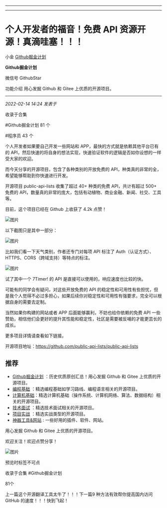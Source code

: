 ----------------------------------------
----------------------------------------
#  个人开发者的福音！免费 API 资源开源！真滴哇塞！！！

小金  [ Github掘金计划 ](javascript:void\(0\);)

**Github掘金计划** ![]()

微信号 GithubStar

功能介绍 用心发掘 Github 和 Gitee 上优质的开源项目。

____

_2022-02-14 14:24_ _发表于_

收录于合集

#Github掘金计划 81 个

#程序员 43 个

个人开发者如果要自己开发一些网站和 APP，最快的方式就是依赖其他平台已有的
API，然后快速的将自身的想法实现，快速验证软件的逻辑是否如你设想的一样受大家的欢迎。

而今天分享的开源项目，包含了各种类别的开放免费的 API，种类真的非常的全，希望能够帮助到你快速进行开发。

开源项目 public-api-lists 收集了超过 40+ 种类的免费 API，共计有超过 500+ 免费的
API，数量真的非常的庞大，包括有动植物、商业金融、新闻、社交、工具等。

目前，这个项目已经在 Github 上收获了 4.2k 点赞！

![图片](https://mmbiz.qpic.cn/mmbiz_png/BcyAypujBVahdDNRg7QCqXFibfMHdkvF4njQeic2Nl3L3KPsGicCZoWKLjGk7n4kuTqHGLFJPeZUKCZkNEdKLjxrQ/640?wx_fmt=png&wxfrom=5&wx_lazy=1&wx_co=1)

以下截图只是其中一部分：

![图片](https://mmbiz.qpic.cn/mmbiz_png/BcyAypujBVahdDNRg7QCqXFibfMHdkvF47iaZTH8kPKMYia2wU9U1pSUibj8huYyZCaHTkTSIAteKiaNXvdCYG9hVtQ/640?wx_fmt=png)

比如我们看一下天气类别，作者还专门对每项 API 标注了 Auth（认证方式）、HTTPS、CORS（跨域支持）等特点的标注。  

![图片](https://mmbiz.qpic.cn/mmbiz_png/BcyAypujBVahdDNRg7QCqXFibfMHdkvF4LGicSfC1584wegpZCicxZL8gyAhrVIicfP1pibnF8jtHHQIzmCKOTeRJqA/640?wx_fmt=png)

试了其中一个 7Timer! 的 API 是直接可以使用的，响应速度也比较的快。  

可能有的同学会有疑问，对这些开放免费的 API
的稳定性和可用性有些担忧，但是我个人觉得不必过多担心，如果后续你对稳定性和可用性有强要求，完全可以根据自身的需要去定制。

当然如果你构建的网站或者 APP 后面能够赢利，不妨也给你依赖的免费 API
一些赞助，相信他们会更好的提升其性能和稳定性，社区是需要被反哺的才能更茁长的成长。

更多项目详情请查看如下链接。

开源项目地址：https://github.com/public-api-lists/public-api-lists

## 推荐

  * [Github掘金计划](https://mp.weixin.qq.com/mp/appmsgalbum?__biz=MzIwNDgzMzI3Mg==&action=getalbum&album_id=1571213952619954180#wechat_redirect) ：历史优质原创汇总！用心发掘 Github 和 Gitee 上优质的开源项目。
  * [编程基础](https://mp.weixin.qq.com/mp/appmsgalbum?action=getalbum&album_id=1632585323454971905&__biz=MzIwNDgzMzI3Mg==#wechat_redirect) ：精选编程基础如学习路线、编程语言相关的开源项目。
  * [计算机基础](https://mp.weixin.qq.com/mp/appmsgalbum?action=getalbum&album_id=1635325633234780161&__biz=MzIwNDgzMzI3Mg==#wechat_redirect)：精选计算机基础（操作系统、计算机网络、算法、数据结构）相关的开源项目。
  * [技术面试](https://mp.weixin.qq.com/mp/appmsgalbum?action=getalbum&album_id=1632589980491366403&__biz=MzIwNDgzMzI3Mg==#wechat_redirect) ：精选技术面试相关的开源项目。
  * [项目实战](https://mp.weixin.qq.com/mp/appmsgalbum?action=getalbum&album_id=1632590550748938241&__biz=MzIwNDgzMzI3Mg==#wechat_redirect) ：精选实战类型的开源项目。
  * [神器工具&网站](https://mp.weixin.qq.com/mp/appmsgalbum?__biz=MzIwNDgzMzI3Mg==&action=getalbum&album_id=1692140336665378820#wechat_redirect) : 一些好用的插件、软件、网站。

  

用心发掘 Github 和 Gitee 上优质的开源项目。

欢迎关注！欢迎点赞分享！

![图片](https://mmbiz.qpic.cn/mmbiz_jpg/BcyAypujBVZqeicvzhcGl7FLyAw3Xsu2POdZOiaPnQXryMp8gyzkcKF4NGgOydQcCWhicNREhf8fQ1euq2lTzhrtA/640?wx_fmt=jpeg)

预览时标签不可点

收录于合集 #Github掘金计划

81个

上一篇这个开源翻译工具太牛了！！！下一篇9 种方法有效帮你提高国内访问 GitHub 的速度！！！快到飞起！

